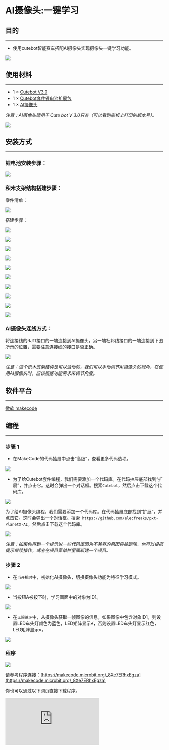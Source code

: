 # AI摄像头:一键学习

## 目的
---
- 使用cutebot智能赛车搭配AI摄像头实现摄像头一键学习功能。

![](./images/cutebot-case-20-01.png)

## 使用材料
---
- 1 × [Cutebot V3.0](https://item.taobao.com/item.htm?ft=t&id=598365555295)
- 1 × [Cutebot套件锂电池扩展包](https://item.taobao.com/item.htm?ft=t&id=640567252291)
- 1 × [AI摄像头](https://item.taobao.com/item.htm?ft=t&id=632538261754)

*注意：AI摄像头适用于 Cute bot V 3.0只有（可以看到底板上打印的版本号）。*

![](./images/cutebot-16-04.png)

## 安装方式
---
### 锂电池安装步骤：

![](./images/cutebot-step-01.png)

### 积木支架结构搭建步骤：

零件清单：

![](./images/cutebot-step-02.png)

搭建步骤：

![](./images/cutebot-step-03.png)

![](./images/cutebot-step-04.png)

![](./images/cutebot-step-05.png)

![](./images/cutebot-step-06.png)

![](./images/cutebot-step-07.png)

![](./images/cutebot-step-08.png)

![](./images/cutebot-step-09.png)

![](./images/cutebot-step-10.png)

![](./images/cutebot-step-11.png)

![](./images/cutebot-step-12.png)


### AI摄像头连线方式：
将连接线的RJ11接口的一端连接到AI摄像头，另一端杜邦线接口的一端连接到下图所示的位置，需要注意连接线的接口是否正确。

![](./images/cutebot-step-10.png)

*注意：这个积木支架结构是可以活动的，我们可以手动调节AI摄像头的视角，在使用AI摄像头时，应该根据功能需求来调节角度。*

## 软件平台
---
[微软 makecode](https://makecode.microbit.org/#)

## 编程
---
### 步骤 1
- 在MakeCode的代码抽屉中点击“高级”，查看更多代码选项。

![](./images/cutebot-pk-1.png)

- 为了给Cutebot套件编程，我们需要添加一个代码库。在代码抽屉底部找到“扩展”，并点击它。这时会弹出一个对话框。搜索`Cutebot`，然后点击下载这个代码库。

![](./images/cutebot-pk-11.png)


为了给AI摄像头编程，我们需要添加一个代码库。在代码抽屉底部找到“扩展”，并点击它。这时会弹出一个对话框。搜索` https://github.com/elecfreaks/pxt-PlanetX-AI`，然后点击下载这个代码库。

![](./images/cutebot-pk-12.png)


*注意：如果你得到一个提示说一些代码库因为不兼容的原因将被删除，你可以根据提示继续操作，或者在项目菜单栏里面新建一个项目。*

### 步骤 2

- 在`当开机时`中，初始化AI摄像头，切换摄像头功能为特征学习模式。

![](./images/case-20-01.png)

- 当按钮A被按下时，学习画面中的对象为ID1。

![](./images/case-20-02.png)

- 在`无限循环`中，从摄像头获取一帧图像的信息，如果图像中包含对象ID1，则设置LED车头灯颜色为蓝色，LED矩阵显示√，否则设置LED车头灯显示红色，LED矩阵显示×。

![](./images/case-20-03.png)



### 程序

![](./images/case-20-04.png)



请参考程序连接：[https://makecode.microbit.org/_8Xe7ERhxEgza](https://makecode.microbit.org/_8Xe7ERhxEgza)

你也可以通过以下网页直接下载程序。

<div
    style={{
        position: 'relative',
        paddingBottom: '60%',
        overflow: 'hidden',
    }}
>
    <iframe
        src="https://makecode.microbit.org/_8Xe7ERhxEgza"
        frameborder="0"
        sandbox="allow-popups allow-forms allow-scripts allow-same-origin"
        style={{
            position: 'absolute',
            width: '100%',
            height: '100%',
        }}
    />
</div>
---

## 结论
---
- 当按钮A被按下时，学习图像中的对象为ID1，学习完成后，当识别到ID1时，LED车头灯显示蓝色，LED矩阵显示√，否则设置LED车头灯显示红色，LED矩阵显示×。

![](./images/cutebot-case-20.gif)


## 思考
---

## 常见问题
---
## 相关阅读
---
